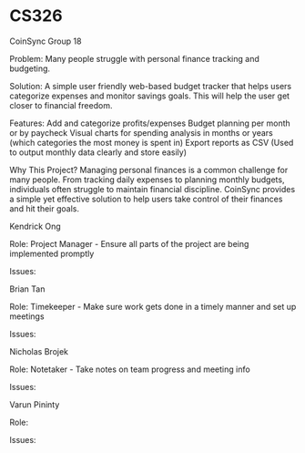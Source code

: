 # CS326
CoinSync
Group 18

Problem: Many people struggle with personal finance tracking and budgeting.

Solution: A simple user friendly web-based budget tracker that helps users categorize expenses and monitor savings goals. This will help the user get closer to financial freedom. 

Features:
Add and categorize profits/expenses
Budget planning per month or by paycheck
Visual charts for spending analysis in months or years (which categories the most money is spent in)
Export reports as CSV (Used to output monthly data clearly and store easily)

Why This Project? 
Managing personal finances is a common challenge for many people. From tracking daily expenses to planning monthly budgets, individuals often struggle to maintain financial discipline. CoinSync provides a simple yet effective solution to help users take control of their finances and hit their goals.

Kendrick Ong

Role: Project Manager - Ensure all parts of the project are being implemented promptly

Issues: 

Brian Tan

Role: Timekeeper - Make sure work gets done in a timely manner and set up meetings

Issues: 

Nicholas Brojek

Role: Notetaker - Take notes on team progress and meeting info

Issues: 

Varun Pininty

Role: 

Issues: 
